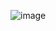 
![image](https://github.com/santiagocandia/data-viz/assets/16913295/ba00cdfb-0951-44cb-84c7-406051643fcd)
